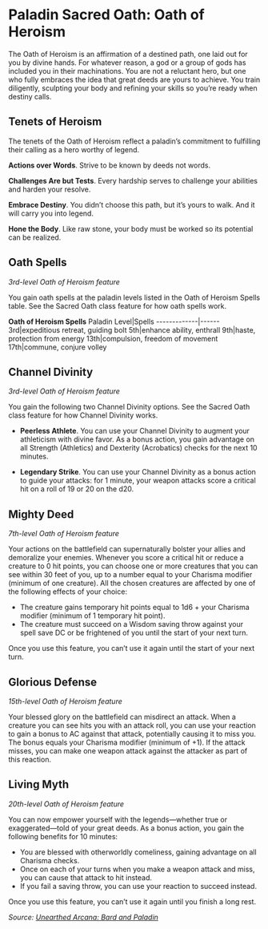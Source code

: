 # Paladin Sacred Oath: Oath of Heroism
The Oath of Heroism is an affirmation of a destined path, one laid out for you by divine hands. For whatever reason, a god or a group of gods has included you in their machinations. You are not a reluctant hero, but one who fully embraces the idea that great deeds are yours to achieve. You train diligently, sculpting your body and refining your skills so you’re ready when destiny calls.

## Tenets of Heroism
The tenets of the Oath of Heroism reflect a paladin’s commitment to fulfilling their calling as a hero worthy of legend.

**Actions over Words**. Strive to be known by deeds not words.

**Challenges Are but Tests**. Every hardship serves to challenge your abilities and harden your resolve.

**Embrace Destiny**. You didn’t choose this path, but it’s yours to walk. And it will carry you into legend.

**Hone the Body**. Like raw stone, your body must be worked so its potential can be realized.

## Oath Spells
*3rd-level Oath of Heroism feature*

You gain oath spells at the paladin levels listed in the Oath of Heroism Spells table. See the Sacred Oath class feature for how oath spells work.

**Oath of Heroism Spells**
Paladin Level|Spells
-------------|------
3rd|expeditious retreat, guiding bolt
5th|enhance ability, enthrall
9th|haste, protection from energy
13th|compulsion, freedom of movement
17th|commune, conjure volley

## Channel Divinity
*3rd-level Oath of Heroism feature*

You gain the following two Channel Divinity options. See the Sacred Oath class feature for how Channel Divinity works.

* **Peerless Athlete**. You can use your Channel Divinity to augment your athleticism with divine favor. As a bonus action, you gain advantage on all Strength (Athletics) and Dexterity (Acrobatics) checks for the next 10 minutes.

* **Legendary Strike**. You can use your Channel Divinity as a bonus action to guide your attacks: for 1 minute, your weapon attacks score a critical hit on a roll of 19 or 20 on the d20.

## Mighty Deed
*7th-level Oath of Heroism feature*

Your actions on the battlefield can supernaturally bolster your allies and demoralize your enemies. Whenever you score a critical hit or reduce a creature to 0 hit points, you can choose one or more creatures that you can see within 30 feet of you, up to a number equal to your Charisma modifier (minimum of one creature). All the chosen creatures are affected by one of the following effects of your choice:
* The creature gains temporary hit points equal to 1d6 + your Charisma modifier (minimum of 1 temporary hit point).
* The creature must succeed on a Wisdom saving throw against your spell save DC or be frightened of you until the start of your next 
turn.

Once you use this feature, you can’t use it again until the start of your next turn.

## Glorious Defense
*15th-level Oath of Heroism feature*

Your blessed glory on the battlefield can misdirect an attack. When a creature you can see hits you with an attack roll, you can use your reaction to gain a bonus to AC against that attack, potentially causing it to miss you. The bonus equals your Charisma modifier (minimum of +1). If the attack misses, you can make one weapon attack against the attacker as part of this reaction.

## Living Myth
*20th-level Oath of Heroism feature*

You can now empower yourself with the legends—whether true or exaggerated—told of your great deeds. As a bonus action, you gain the following benefits for 10 minutes:
* You are blessed with otherworldly comeliness, gaining advantage on all Charisma checks.
* Once on each of your turns when you make a weapon attack and miss, you can cause that attack to hit instead.
* If you fail a saving throw, you can use your reaction to succeed instead.

Once you use this feature, you can’t use it again until you finish a long rest.

*Source: [Unearthed Arcana: Bard and Paladin](https://dnd.wizards.com/articles/unearthed-arcana/bard-paladin)*